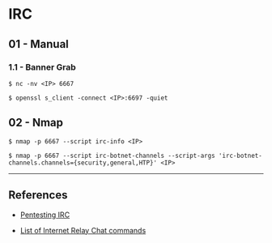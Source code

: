 # IRC

## 01 - Manual

### 1.1 - Banner Grab

`$ nc -nv <IP> 6667`

`$ openssl s_client -connect <IP>:6697 -quiet`

## 02 - Nmap

`$ nmap -p 6667 --script irc-info <IP>`

`$ nmap -p 6667 --script irc-botnet-channels --script-args 'irc-botnet-channels.channels={security,general,HTP}' <IP>`

---
## References

- [Pentesting IRC](https://book.hacktricks.xyz/pentesting/pentesting-irc)

- [List of Internet Relay Chat commands](https://en.wikipedia.org/wiki/List_of_Internet_Relay_Chat_commands)